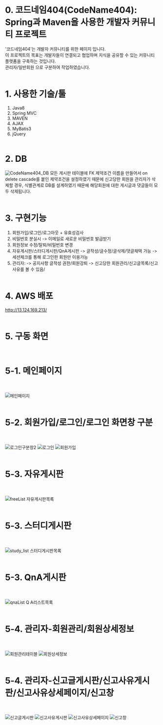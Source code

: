 # 0. 코드네임404(CodeName404): Spring과 Maven을 사용한 개발자 커뮤니티 프로젝트
'코드네임404'는 개발자 커뮤니티를 위한 페이지 입니다.<br>
이 프로젝트의 목표는 개발자들이 연결되고 협업하며 지식을 공유할 수 있는 커뮤니티 플랫폼을 구축하는 것입니다.<br>
관리자/일반회원 으로 구분하여 작업하였습니다.
<br><br>

# 1. 사용한 기술/툴
1. Java8<br>
2. Spring MVC<br>
3. MAVEN<br>
4. AJAX<br>
5. MyBatis3<br>
6. jQuery
<br><br>

# 2. DB
![CodeName404_DB](https://github.com/wlsdntls/CodeName404/assets/121711903/a596cd82-a548-42ee-9de9-1cbbc9e3d8c5)
모든 게시판 테이블에 FK 제약조건 이름을 만들어서 on delete cascade를 붙인 제약조건을 설정하였기 때문에 신고당한 회원을 관리자가 삭제할 경우, 식별관계로 DB를 설계하였기 때문에 해당회원에 대한 게시글과 댓글들이 모두 삭제됩니다.
<br><br>

# 3. 구현기능
1. 회원가입/로그인/로그아웃 + 유효성검사
2. 비밀번호 분실시 -> 이메일로 새로운 비밀번호 발급받기
3. 회원정보 수정/탈퇴/비밀번호 변경
4. 자유게시판/스터디게시판/QnA게시판
   -> 글작성/글수정/글삭제/댓글채택 가능
   -> 세션체크를 통해 로그인한 회원만 이용가능
5. 관리자:
   -> 공지사항 글작성 권한/회원강퇴
   -> 신고당한 회원관리/신고글목록/신고사유를 볼 수 있음/
<br><br>

# 4. AWS 배포
http://13.124.169.213/
<br><br>

# 5. 구동 화면<br><br>

# 5-1. 메인페이지<br><br>
![메인페이지](https://github.com/wlsdntls/CodeName404/assets/121711903/c56dce9a-0ce2-4fb8-a05f-4148fd4a6e10)
<br><br>

# 5-2. 회원가입/로그인/로그인 화면창 구분<br><br>
![로그인구분창2](https://github.com/wlsdntls/CodeName404/assets/121711903/886388a9-54eb-4311-bc93-cc13cd4c7ce3)
![로그인](https://github.com/wlsdntls/CodeName404/assets/121711903/81f50272-e2c9-43dc-a324-ebd3381c2dad)
![회원가입](https://github.com/wlsdntls/CodeName404/assets/121711903/a2d55f44-c3fe-421c-8e3b-2cfc76d9b6f1)
<br><br>

# 5-3. 자유게시판<br><br>
![freeList 자유게시판목록](https://github.com/wlsdntls/CodeName404/assets/121711903/fa0bbe64-bb92-4a24-9198-412ada1ad5ff)
<br><br>

# 5-3. 스터디게시판<br><br>
![study_list 스터디게시판목록](https://github.com/wlsdntls/CodeName404/assets/121711903/1ac95a05-fca4-49aa-9a16-ad4f35ec8053)
<br><br>

# 5-3. QnA게시판<br><br>
![qnaList Q A리스트목록](https://github.com/wlsdntls/CodeName404/assets/121711903/10e7091f-7b83-4853-baa8-9e0dc3c11cc7)
<br><br>

# 5-4. 관리자-회원관리/회원상세정보<br><br>
![회원관리테이블](https://github.com/wlsdntls/CodeName404/assets/121711903/344e362e-0622-4dd4-b8c0-8d67fa7ec980)
![회원상세정보](https://github.com/wlsdntls/CodeName404/assets/121711903/f28c058c-937c-4bee-90b3-fdd678426919)
<br><br>

# 5-4. 관리자-신고글게시판/신고사유게시판/신고사유상세페이지/신고창<br><br>
![신고글게시판](https://github.com/wlsdntls/CodeName404/assets/121711903/896bc5cc-6b0d-4105-92ce-a55ac3665342)
![신고사유게시판](https://github.com/wlsdntls/CodeName404/assets/121711903/edc36d14-9793-4004-aa83-1e661922b7ba)
![신고사유상세페이지](https://github.com/wlsdntls/CodeName404/assets/121711903/1334d392-4339-4fa1-9508-c9e4a80352ee)
![신고창](https://github.com/wlsdntls/CodeName404/assets/121711903/7e29e855-d012-403c-af41-269449b01f3e)
